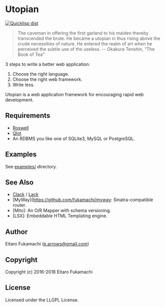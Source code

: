 # Utopian

[![Quicklisp dist](http://quickdocs.org/badge/utopian.svg)](http://quickdocs.org/utopian/)

> The caveman in offering the first garland to his maiden thereby transcended the brute. He became a utopian in thus rising above the crude necessities of nature. He entered the realm of art when he perceived the subtle use of the useless.
> -- Okakura Tenshin, "The Book of Tea"

3 steps to write a better web application:

1. Choose the right language.
2. Choose the right web framework.
3. Write less.

Utopian is a web application framework for encouraging rapid web development.

## Requirements

* [Roswell](https://github.com/roswell/roswell)
* [Qlot](https://github.com/fukamachi/qlot)
* An RDBMS you like one of SQLite3, MySQL or PostgreSQL.

## Examples

See [examples/](./examples/) directory.

## See Also

- [Clack](https://github.com/fukamachi/clack) / [Lack](https://github.com/fukamachi/lack)
- [MyWay](https://github.com/fukamachi/myway: Sinatra-compatible router.
- [Mito]: An O/R Mapper with schema versioning.
- [LSX]: Embeddable HTML Templating engine.

## Author

Eitaro Fukamachi (e.arrows@gmail.com)

## Copyright

Copyright (c) 2016-2018 Eitaro Fukamachi

## License

Licensed under the LLGPL License.

